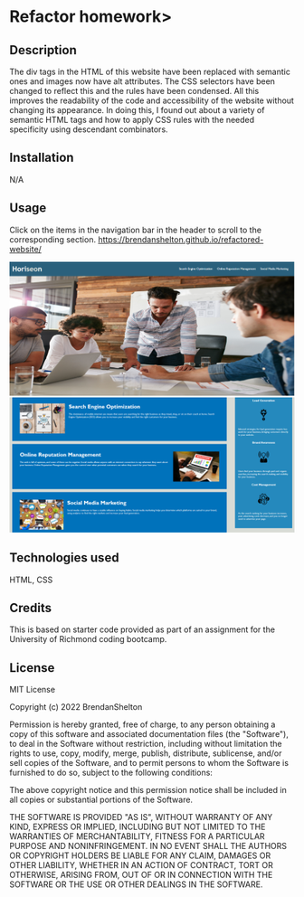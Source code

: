 # Refactor homework>

## Description

The div tags in the HTML of this website have been replaced with semantic ones and images now have alt attributes. The CSS selectors have been changed to reflect this and the rules have been condensed. All this improves the readability of the code and accessibility of the website without changing its appearance. In doing this, I found out about a variety of semantic HTML tags and how to apply CSS rules with the needed specificity using descendant combinators.


## Installation

N/A

## Usage

Click on the items in the navigation bar in the header to scroll to the corresponding section.
https://brendanshelton.github.io/refactored-website/

![screenshot of top of website](assets/images/screenshot1.PNG)
![screenshot of bottom of website](assets/images/screenshot2.PNG)


## Technologies used

HTML, CSS

## Credits

This is based on starter code provided as part of an assignment for the University of Richmond coding bootcamp.

## License

MIT License

Copyright (c) 2022 BrendanShelton

Permission is hereby granted, free of charge, to any person obtaining a copy
of this software and associated documentation files (the "Software"), to deal
in the Software without restriction, including without limitation the rights
to use, copy, modify, merge, publish, distribute, sublicense, and/or sell
copies of the Software, and to permit persons to whom the Software is
furnished to do so, subject to the following conditions:

The above copyright notice and this permission notice shall be included in all
copies or substantial portions of the Software.

THE SOFTWARE IS PROVIDED "AS IS", WITHOUT WARRANTY OF ANY KIND, EXPRESS OR
IMPLIED, INCLUDING BUT NOT LIMITED TO THE WARRANTIES OF MERCHANTABILITY,
FITNESS FOR A PARTICULAR PURPOSE AND NONINFRINGEMENT. IN NO EVENT SHALL THE
AUTHORS OR COPYRIGHT HOLDERS BE LIABLE FOR ANY CLAIM, DAMAGES OR OTHER
LIABILITY, WHETHER IN AN ACTION OF CONTRACT, TORT OR OTHERWISE, ARISING FROM,
OUT OF OR IN CONNECTION WITH THE SOFTWARE OR THE USE OR OTHER DEALINGS IN THE
SOFTWARE.
